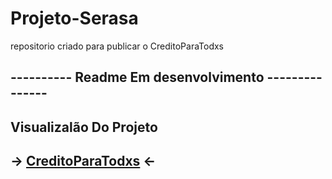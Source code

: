 # Projeto-Serasa
 repositorio criado para publicar o CreditoParaTodxs

## ---------- Readme Em desenvolvimento ---------------

## **Visualizalão Do Projeto**
## **-> [CreditoParaTodxs](https://projeto-serasa.netlify.app) <-**